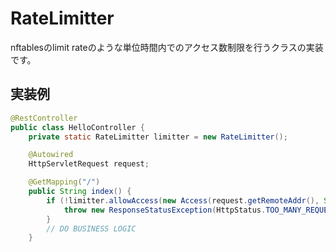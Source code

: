 # RateLimitter
nftablesのlimit rateのような単位時間内でのアクセス数制限を行うクラスの実装です。

## 実装例

``` java
@RestController
public class HelloController {
    private static RateLimitter limitter = new RateLimitter();

    @Autowired
    HttpServletRequest request;

    @GetMapping("/")
    public String index() {
        if (!limitter.allowAccess(new Access(request.getRemoteAddr(), System.currentTimeMillis()))) {
            throw new ResponseStatusException(HttpStatus.TOO_MANY_REQUESTS);
        }
        // DO BUSINESS LOGIC
    }
```
